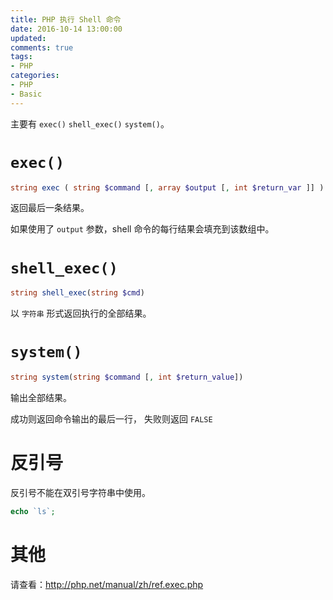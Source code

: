 ```yaml
---
title: PHP 执行 Shell 命令
date: 2016-10-14 13:00:00
updated:
comments: true
tags:
- PHP
categories:
- PHP
- Basic
---
```


主要有 `exec()` `shell_exec()` `system()`。

<!--more-->

# `exec()`

```php
string exec ( string $command [, array $output [, int $return_var ]] )
```

返回最后一条结果。

如果使用了 `output` 参数，shell 命令的每行结果会填充到该数组中。

# `shell_exec()`

```php
string shell_exec(string $cmd)
```

以 `字符串` 形式返回执行的全部结果。

# `system()`

```php
string system(string $command [, int $return_value])
```

输出全部结果。

成功则返回命令输出的最后一行， 失败则返回 `FALSE`

# 反引号

反引号不能在双引号字符串中使用。

```php
echo `ls`;
```

# 其他

请查看：http://php.net/manual/zh/ref.exec.php

